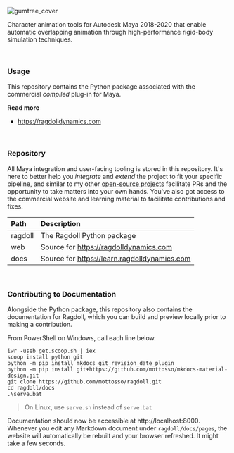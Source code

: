 ![gumtree_cover](https://user-images.githubusercontent.com/2152766/104089559-f6c2c200-5267-11eb-8297-67552c8f6aeb.png)

Character animation tools for Autodesk Maya 2018-2020 that enable automatic overlapping animation through high-performance rigid-body simulation techniques. 

<br>

### Usage

This repository contains the Python package associated with the commercial *compiled* plug-in for Maya.

**Read more**

-  https://ragdolldynamics.com

<br>

### Repository

All Maya integration and user-facing tooling is stored in this repository. It's here to better help you *integrate* and *extend* the project to fit your specific pipeline, and similar to my other [open-source projects](https://mottosso.com) facilitate PRs and the opportunity to take matters into your own hands. You've also got access to the commercial website and learning material to facilitate contributions and fixes.

| Path    | Description
|:--------|:------------
| ragdoll | The Ragdoll Python package
| web     | Source for https://ragdolldynamics.com
| docs    | Source for https://learn.ragdolldynamics.com

<br>

### Contributing to Documentation

Alongside the Python package, this repository also contains the documentation for Ragdoll, which you can build and preview locally prior to making a contribution.

From PowerShell on Windows, call each line below.

```pwsh
iwr -useb get.scoop.sh | iex
scoop install python git
python -m pip install mkdocs_git_revision_date_plugin
python -m pip install git+https://github.com/mottosso/mkdocs-material-design.git
git clone https://github.com/mottosso/ragdoll.git
cd ragdoll/docs
.\serve.bat
```

> On Linux, use `serve.sh` instead of `serve.bat`

Documentation should now be accessible at http://localhost:8000. Whenever you edit any Markdown document under `ragdoll/docs/pages`, the website will automatically be rebuilt and your browser refreshed. It might take a few seconds.
